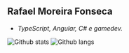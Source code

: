 ## Rafael Moreira Fonseca
* _TypeScript, Angular, C# e gamedev._

![Github stats](https://github-readme-stats.vercel.app/api?username=RafaelMFonseca&theme=graywhite&count_private=true&show_icons=true)
![Github langs](https://github-readme-stats.vercel.app/api/top-langs/?username=RafaelMFonseca&theme=graywhite&layout=compact)
